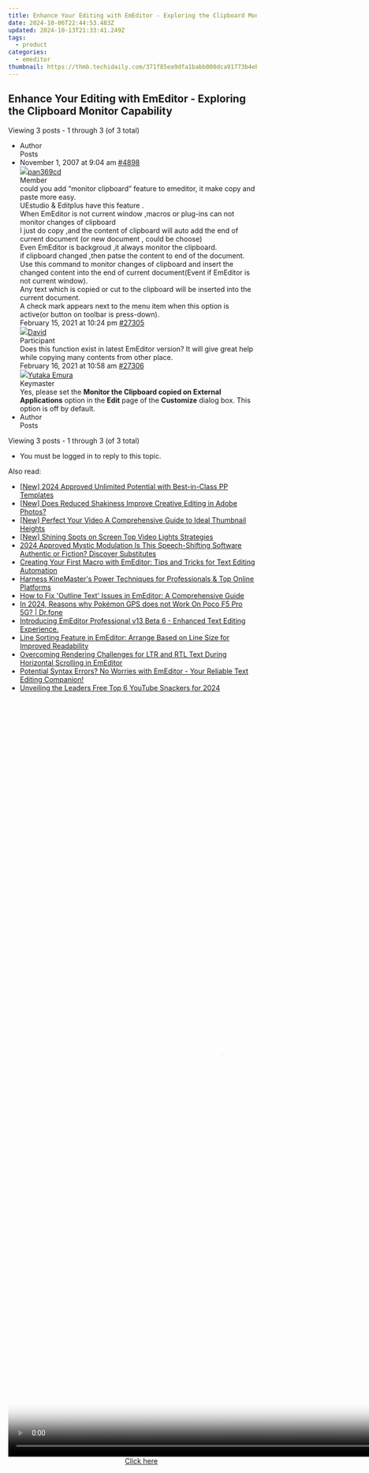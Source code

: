 ```yaml
---
title: Enhance Your Editing with EmEditor - Exploring the Clipboard Monitor Capability
date: 2024-10-06T22:44:53.483Z
updated: 2024-10-13T21:33:41.249Z
tags:
  - product
categories:
  - emeditor
thumbnail: https://thmb.techidaily.com/371f85ea9dfa1babb000dca91773b4eb09149fff5b762b5c34efcbd5187b5306.jpg
---
```


## Enhance Your Editing with EmEditor - Exploring the Clipboard Monitor Capability

Viewing 3 posts - 1 through 3 (of 3 total)

* Author  
Posts
* November 1, 2007 at 9:04 am [#4898](https://tools.techidaily.com/emeditor/products/)  
[![](https://secure.gravatar.com/avatar/1fa1021693ddf58e4b18aeacb7b25057?s=80&d=identicon&r=g)pan369cd](https://www.emeditor.com/forums/users/pan369cd/ "View pan369cd's profile")  
Member  
could you add “monitor clipboard” feature to emeditor, it make copy and paste more easy.  
 UEstudio & Editplus have this feature .  
 When EmEditor is not current window ,macros or plug-ins can not monitor changes of clipboard  
 I just do copy ,and the content of clipboard will auto add the end of current document (or new document , could be choose)  
 Even EmEditor is backgroud ,it always monitor the clipboard.  
 if clipboard changed ,then patse the content to end of the document.  
 Use this command to monitor changes of clipboard and insert the changed content into the end of current document(Event if EmEditor is not current window).  
 Any text which is copied or cut to the clipboard will be inserted into the current document.  
 A check mark appears next to the menu item when this option is active(or button on toolbar is press-down).  
February 15, 2021 at 10:24 pm [#27305](https://tools.techidaily.com/emeditor/products/)  
[![](https://secure.gravatar.com/avatar/38351ff4e4e609e986bb497ee5b24b3a?s=80&d=identicon&r=g)David](https://www.emeditor.com/forums/users/David/ "View David's profile")  
Participant  
Does this function exist in latest EmEditor version? It will give great help while copying many contents from other place.  
February 16, 2021 at 10:58 am [#27306](https://tools.techidaily.com/emeditor/products/)  
[![](https://secure.gravatar.com/avatar/a0a6377144ed3636f985d87303f65ed2?s=80&d=identicon&r=g)Yutaka Emura](https://www.emeditor.com/forums/users/yemura/ "View Yutaka Emura's profile")  
Keymaster  
Yes, please set the **Monitor the Clipboard copied on External Applications** option in the **Edit** page of the **Customize** dialog box. This option is off by default.
* Author  
Posts

Viewing 3 posts - 1 through 3 (of 3 total)

* You must be logged in to reply to this topic.

<ins class="adsbygoogle"
     style="display:block"
     data-ad-format="autorelaxed"
     data-ad-client="ca-pub-7571918770474297"
     data-ad-slot="1223367746"></ins>

<ins class="adsbygoogle"
     style="display:block"
     data-ad-client="ca-pub-7571918770474297"
     data-ad-slot="8358498916"
     data-ad-format="auto"
     data-full-width-responsive="true"></ins>

<span class="atpl-alsoreadstyle">Also read:</span>
<div><ul>
<li><a href="https://fox-glue.techidaily.com/new-2024-approved-unlimited-potential-with-best-in-class-pp-templates/"><u>[New] 2024 Approved Unlimited Potential with Best-in-Class PP Templates</u></a></li>
<li><a href="https://fox-helps.techidaily.com/new-does-reduced-shakiness-improve-creative-editing-in-adobe-photos/"><u>[New] Does Reduced Shakiness Improve Creative Editing in Adobe Photos?</u></a></li>
<li><a href="https://facebook-video-footage.techidaily.com/new-perfect-your-video-a-comprehensive-guide-to-ideal-thumbnail-heights/"><u>[New] Perfect Your Video A Comprehensive Guide to Ideal Thumbnail Heights</u></a></li>
<li><a href="https://extra-support.techidaily.com/new-shining-spots-on-screen-top-video-lights-strategies/"><u>[New] Shining Spots on Screen Top Video Lights Strategies</u></a></li>
<li><a href="https://fox-access.techidaily.com/2024-approved-mystic-modulation-is-this-speech-shifting-software-authentic-or-fiction-discover-substitutes/"><u>2024 Approved Mystic Modulation Is This Speech-Shifting Software Authentic or Fiction? Discover Substitutes</u></a></li>
<li><a href="https://win-info.techidaily.com/creating-your-first-macro-with-emeditor-tips-and-tricks-for-text-editing-automation/"><u>Creating Your First Macro with EmEditor: Tips and Tricks for Text Editing Automation</u></a></li>
<li><a href="https://extra-hints.techidaily.com/harness-kinemasters-power-techniques-for-professionals-and-top-online-platforms/"><u>Harness KineMaster's Power Techniques for Professionals & Top Online Platforms</u></a></li>
<li><a href="https://win-info.techidaily.com/how-to-fix-outline-text-issues-in-emeditor-a-comprehensive-guide/"><u>How to Fix 'Outline Text' Issues in EmEditor: A Comprehensive Guide</u></a></li>
<li><a href="https://pokemon-go-android.techidaily.com/in-2024-reasons-why-pokemon-gps-does-not-work-on-poco-f5-pro-5g-drfone-by-drfone-virtual-android/"><u>In 2024, Reasons why Pokémon GPS does not Work On Poco F5 Pro 5G? | Dr.fone</u></a></li>
<li><a href="https://win-info.techidaily.com/introducing-emeditor-professional-v13-beta-6-enhanced-text-editing-experience/"><u>Introducing EmEditor Professional v13 Beta 6 - Enhanced Text Editing Experience.</u></a></li>
<li><a href="https://win-info.techidaily.com/line-sorting-feature-in-emeditor-arrange-based-on-line-size-for-improved-readability/"><u>Line Sorting Feature in EmEditor: Arrange Based on Line Size for Improved Readability</u></a></li>
<li><a href="https://win-info.techidaily.com/overcoming-rendering-challenges-for-ltr-and-rtl-text-during-horizontal-scrolling-in-emeditor/"><u>Overcoming Rendering Challenges for LTR and RTL Text During Horizontal Scrolling in EmEditor</u></a></li>
<li><a href="https://win-info.techidaily.com/potential-syntax-errors-no-worries-with-emeditor-your-reliable-text-editing-companion/"><u>Potential Syntax Errors? No Worries with EmEditor - Your Reliable Text Editing Companion!</u></a></li>
<li><a href="https://youtube-zero.techidaily.com/ling-the-leaders-free-top-6-youtube-snackers-for-2024/"><u>Unveiling the Leaders Free Top 6 YouTube Snackers for 2024</u></a></li>
</ul></div>

<!-- affiliate ads begin -->
<span id="1424529">
					<video width="864" height="1536" style="cursor:pointer"
           poster="//a.impactradius-go.com/display-clicktoplayimage/1424529.png"
           onclick="if(!this.playClicked){this.play();this.setAttribute('controls',true);this.playClicked=true;}">
	   <source src="//a.impactradius-go.com/display-ad/16446-1424529">
	   <img src="//a.impactradius-go.com/display-clicktoplayimage/1424529.png" style="border: none; height: 100%; width: 100%; object-fit: contain">
	</video>
	<div style="width:540px;text-align:center"><a href="javascript:window.open(decodeURIComponent('https%3A%2F%2Flaganoo.pxf.io%2Fc%2F5597632%2F1424529%2F16446'), '_blank');void(0);">Click here</a></div>
</span>
<img height="0" width="0" src="https://imp.pxf.io/i/5597632/1424529/16446" style="position:absolute;visibility:hidden;" border="0" />
<!-- affiliate ads end -->

